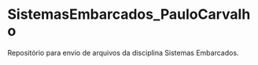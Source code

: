 # SistemasEmbarcados_PauloCarvalho

Repositório para envio de arquivos da disciplina Sistemas Embarcados.
